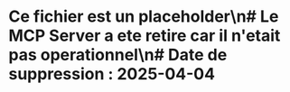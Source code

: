 # Ce fichier est un placeholder\n# Le MCP Server a ete retire car il n'etait pas operationnel\n# Date de suppression : 2025-04-04
